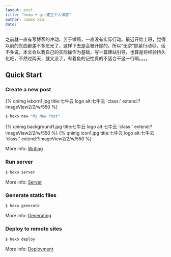 ```yaml
---
layout: post
title: "hexo + git建立个人博客"
author: James Xia
date: 
---
```


之前就一直有写博客的冲动，苦于懒癌，一直没有实际行动。最近开始上班，觉得以前的东西都差不多忘光了，这样下去是会被开除的，所以“无奈”抓紧行动:confounded:。话不多说，本文会以我自己的实际操作为基础，写一篇建站引导，也算是将经验持久化吧，不然过两天，就又没了，有着鱼的记性真的不适合干这一行啊。。。。

## Quick Start

### Create a new post

{% qnimg leborn1.jpg title:七牛云 logo alt:七牛云 'class:' extend:?imageView2/2/w/550 %}

``` bash
$ hexo new "My New Post"
```

{% qnimg background1.jpg title:七牛云 logo alt:七牛云 'class:' extend:?imageView2/2/w/550 %}
{% qnimg icon1.jpg title:七牛云 logo alt:七牛云 'class:' extend:?imageView2/2/w/550 %}

More info: [Writing](https://hexo.io/docs/writing.html)

### Run server

``` bash
$ hexo server
```

More info: [Server](https://hexo.io/docs/server.html)

### Generate static files

``` bash
$ hexo generate
```

More info: [Generating](https://hexo.io/docs/generating.html)

### Deploy to remote sites

``` bash
$ hexo deploy
```

More info: [Deployment](https://hexo.io/docs/deployment.html)
